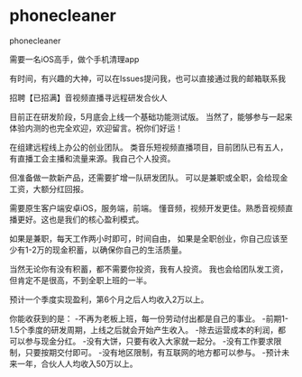 # phonecleaner
phonecleaner


需要一名iOS高手，做个手机清理app

有时间，有兴趣的大神，可以在Issues提问我，也可以直接通过我的邮箱联系我


招聘【已招满】音视频直播寻远程研发合伙人


目前正在研发阶段，5月底会上线一个基础功能测试版。
当然了，能够参与一起来体验内测的也完全欢迎，欢迎留言。祝你们好运！

在组建远程线上办公的创业团队。
类音乐短视频直播项目，目前团队已有五人，有直播工会主播和流量来源。我自己个人投资。

但准备做一款新产品，还需要扩增一队研发团队。
可以是兼职或全职，会给现金工资，大额分红回报。

需要原生客户端安卓iOS，服务端，前端。
懂音频，视频开发更佳。熟悉音视频直播更好。这也是我们的核心盈利模式。

如果是兼职，每天工作两小时即可，时间自由，
如果是全职创业，你自己应该至少有1-2万的现金积蓄，以确保你自己的生活质量。

当然无论你有没有积蓄，都不需要你投资，我有人投资。
我也会给团队发工资，但肯定不是很高，不到全职上班的一半。

预计一个季度实现盈利，第6个月之后人均收入2万以上。

你能收获到的是：
-不再为老板上班，每一份劳动付出都是自己的事业。
-前期1-1.5个季度的研发周期，上线之后就会开始产生收入。
-除去运营成本的利润，都可以参与现金分红。
-没有大饼，只要有收入大家就一起分。
-没有工作要求限制，只要按期交付即可。
-没有地区限制，有互联网的地方都可以参与。
-预计未来一年，合伙人人均收入50万以上。
